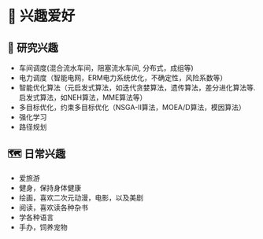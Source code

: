 # 🙂 兴趣爱好

## 👀 研究兴趣
- 车间调度(混合流水车间，阻塞流水车间, 分布式，成组等)
- 电力调度（智能电网，ERM电力系统优化，不确定性，风险系数等）
- 智能优化算法（元启发式算法，如迭代贪婪算法，遗传算法，差分进化算法等. 启发式算法，如NEH算法，MME算法等）
- 多目标优化，约束多目标优化（NSGA-II算法，MOEA/D算法，模因算法）
- 强化学习
- 路径规划

## 🗺️ 日常兴趣
- 爱旅游
- 健身，保持身体健康
- 绘画，喜欢二次元动漫，电影，以及美剧
- 阅读，喜欢读各种杂书
- 学各种语言
- 手办，饲养宠物
